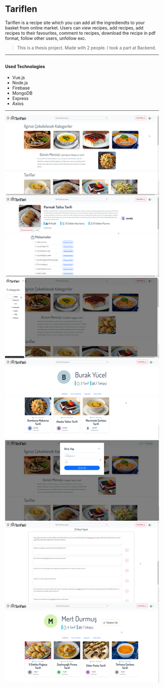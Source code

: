 # Tariflen

Tariflen is a recipe site which you can add all the ingrediendts to your basket from online market. Users can view recipes, add recipes, add recipes to their favourites, comment to recipes, download the recipe in pdf format, follow other users, unfollow exc.
 
> This is a thesis project. Made with 2 people. I took a part at Backend. 

----------------------

##

#### Used Technologies
  - Vue.js
  - Node.js
  - Firebase
  - MongoDB
  - Express
  - Axios
  
  ---------------------------------------

![Screen shot](https://raw.githubusercontent.com/burakyccl/Tariflen/master/1.png)
![Screen shot](https://raw.githubusercontent.com/burakyccl/Tariflen/master/5.png)
![Screen shot](https://raw.githubusercontent.com/burakyccl/Tariflen/master/7.png)
![Screen shot](https://raw.githubusercontent.com/burakyccl/Tariflen/master/2.png)
![Screen shot](https://raw.githubusercontent.com/burakyccl/Tariflen/master/3.png)
![Screen shot](https://raw.githubusercontent.com/burakyccl/Tariflen/master/4.png)
![Screen shot](https://raw.githubusercontent.com/burakyccl/Tariflen/master/6.png)
